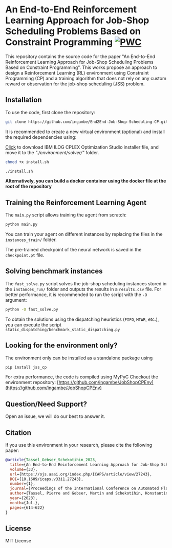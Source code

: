 # An End-to-End Reinforcement Learning Approach for Job-Shop Scheduling Problems Based on Constraint Programming [![PWC](https://img.shields.io/endpoint.svg?url=https://paperswithcode.com/badge/an-end-to-end-reinforcement-learning-approach/scheduling-on-taillard-instances)](https://paperswithcode.com/sota/scheduling-on-taillard-instances?p=an-end-to-end-reinforcement-learning-approach)

This repository contains the source code for the paper "An End-to-End Reinforcement Learning Approach for Job-Shop Scheduling Problems Based on Constraint Programming".
This works propose an approach to design a Reinforcement Learning (RL) environment using Constraint Programming (CP) and a training algorithm that does not rely on any custom reward or observation for the job-shop scheduling (JSS) problem.


## Installation

To use the code, first clone the repository:

```bash
git clone https://github.com/ingambe/End2End-Job-Shop-Scheduling-CP.git
```

It is recommended to create a new virtual environment (optional) and install the required dependencies using:

[Click](https://lkhagvasuren-my.sharepoint.com/:u:/g/personal/munkherdene_mirai-technologies_com/EQ4HUv8MZZFNlwuSNSdOW3YBaGfZrWKUu0OGdLTijGQp1w?e=uxncNN) to download IBM ILOG CPLEX Optimization Studio installer file, and move it to the *"./environment/solver/"* folder.

```bash
chmod +x install.sh

./install.sh
```

**Alternatively, you can build a docker container using the docker file at the root of the repository**

## Training the Reinforcement Learning Agent

The `main.py` script allows training the agent from scratch:

```bash
python main.py
```

You can train your agent on different instances by replacing the files in the `instances_train/` folder.

The pre-trained checkpoint of the neural network is saved in the `checkpoint.pt` file.

## Solving benchmark instances

The `fast_solve.py` script solves the job-shop scheduling instances stored in the `instances_run/` folder and outputs the results in a `results.csv` file. For better performance, it is recommended to run the script with the `-O` argument:

```bash
python -O fast_solve.py
```

To obtain the solutions using the dispatching heuristics (`FIFO`, `MTWR`, etc.), you can execute the script `static_dispatching/benchmark_static_dispatching.py`

## Looking for the environment only?

The environment only can be installed as a standalone package using

```bash
pip install jss_cp
```

For extra performance, the code is compiled using MyPyC
Checkout the environment repository: [https://github.com/ingambe/JobShopCPEnv](https://github.com/ingambe/JobShopCPEnv)

## Question/Need Support?

Open an issue, we will do our best to answer it.

## Citation

If you use this environment in your research, please cite the following paper:

```bibtex
@article{Tassel_Gebser_Schekotihin_2023,
  title={An End-to-End Reinforcement Learning Approach for Job-Shop Scheduling Problems Based on Constraint Programming},
  volume={33},
  url={https://ojs.aaai.org/index.php/ICAPS/article/view/27243},
  DOI={10.1609/icaps.v33i1.27243},
  number={1},
  journal={Proceedings of the International Conference on Automated Planning and Scheduling},
  author={Tassel, Pierre and Gebser, Martin and Schekotihin, Konstantin},
  year={2023},
  month={Jul.},
  pages={614-622}
}
```

## License

MIT License
